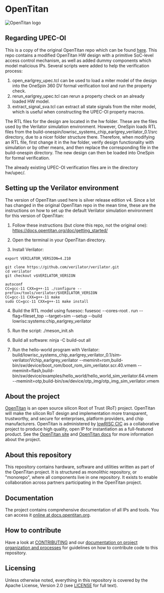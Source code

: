 # OpenTitan

![OpenTitan logo](https://docs.opentitan.org/doc/opentitan-logo.png)


## Regarding UPEC-OI

This is a copy of the original OpenTitan repo which can be found [here](https://github.com/lowRISC/opentitan).
This repo contains a modified OpenTitan
HW design with a primitive SoC-level access control mechanism, as well as added
dummy components which model malicious IPs. Several scripts were added to help the
verification process:
1) open_earlgrey_upec.tcl can be used to load a miter model of the design into
the OneSpin 360 DV formal verification tool and run the property check.
2) rerun_earlgrey_upec.tcl can rerun a property check on an already loaded HW model.
3) extract_signal_sva.tcl can extract all state signals from the miter model, which
is useful when constructing the UPEC-OI property macros.

The RTL files for the design are located in the hw folder. These are the files used
by the Verilator simulation environment. However, OneSpin loads RTL files from the
build-onespin/lowrisc_systems_chip_earlgrey_verilator_0.1/src directory, due to a
nicer folder structure there. Therefore, when modifying an RTL file, first change
it in the hw folder, verify design functionality with simulation or by other means, and then replace
the corresponding file in the build-onespin directory. The new design can then be
loaded into OneSpin for formal verification.

The already existing UPEC-OI verification files are in the directory hw/upec/.

## Setting up the Verilator environment

The version of OpenTitan used here is silver release edition v4. Since a lot has changed in the original OpenTitan repo in the mean time, these
are the instructions on how to set up the default Verilator simulation environment for this version of OpenTitan:

1. Follow these instructions (but clone this repo, not the original one): https://docs.opentitan.org/doc/getting_started/

2. Open the terminal in your OpenTitan directory.

3. Install Verilator:
```
export VERILATOR_VERSION=4.210

git clone https://github.com/verilator/verilator.git
cd verilator
git checkout v$VERILATOR_VERSION

autoconf
CC=gcc-11 CXX=g++-11 ./configure --prefix=/tools/verilator/$VERILATOR_VERSION
CC=gcc-11 CXX=g++-11 make
sudo CC=gcc-11 CXX=g++-11 make install
```

4. Build the RTL model using fusesoc:    fusesoc --cores-root . run --flag=fileset_top --target=sim --setup --build lowrisc:systems:chip_earlgrey_verilator

5. Run the script:    ./meson_init.sh

6. Build all software:    ninja -C build-out all

7. Run the hello-world program with Verilator: build/lowrisc_systems_chip_earlgrey_verilator_0.1/sim-verilator/Vchip_earlgrey_verilator --meminit=rom,build-bin/sw/device/boot_rom/boot_rom_sim_verilator.scr.40.vmem --meminit=flash,build-bin/sw/device/examples/hello_world/hello_world_sim_verilator.64.vmem --meminit=otp,build-bin/sw/device/otp_img/otp_img_sim_verilator.vmem 

## About the project

[OpenTitan](https://opentitan.org) is an open source silicon Root of Trust
(RoT) project.  OpenTitan will make the silicon RoT design and implementation
more transparent, trustworthy, and secure for enterprises, platform providers,
and chip manufacturers.  OpenTitan is administered by [lowRISC
CIC](https://www.lowrisc.org) as a collaborative project to produce high
quality, open IP for instantiation as a full-featured product. See the
[OpenTitan site](https://opentitan.org/) and [OpenTitan
docs](https://docs.opentitan.org) for more information about the project.

## About this repository

This repository contains hardware, software and utilities written as part of the
OpenTitan project. It is structured as monolithic repository, or "monorepo",
where all components live in one repository. It exists to enable collaboration
across partners participating in the OpenTitan project.

## Documentation

The project contains comprehensive documentation of all IPs and tools. You can
access it [online at docs.opentitan.org](https://docs.opentitan.org/).

## How to contribute

Have a look at [CONTRIBUTING](./CONTRIBUTING.md) and our [documentation on
project organization and processes](https://docs.opentitan.org/doc/project/)
for guidelines on how to contribute code to this repository.

## Licensing

Unless otherwise noted, everything in this repository is covered by the Apache
License, Version 2.0 (see [LICENSE](./LICENSE) for full text).
